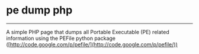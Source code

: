 # pe dump php #
----------

A simple PHP page that dumps all Portable Executable (PE) related information using the PEFile python package ([http://code.google.com/p/pefile/](http://code.google.com/p/pefile/))